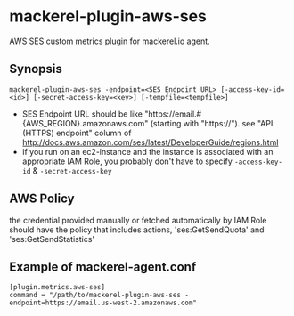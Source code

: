 mackerel-plugin-aws-ses
=================================

AWS SES custom metrics plugin for mackerel.io agent.

## Synopsis

```shell
mackerel-plugin-aws-ses -endpoint=<SES Endpoint URL> [-access-key-id=<id>] [-secret-access-key=<key>] [-tempfile=<tempfile>]
```
* SES Endpoint URL should be like "https://email.#{AWS_REGION}.amazonaws.com" (starting with "https://"). see "API (HTTPS) endpoint" column of http://docs.aws.amazon.com/ses/latest/DeveloperGuide/regions.html
* if you run on an ec2-instance and the instance is associated with an appropriate IAM Role, you probably don't have to specify `-access-key-id` & `-secret-access-key`

## AWS Policy
the credential provided manually or fetched automatically by IAM Role should have the policy that includes actions, 'ses:GetSendQuota' and 'ses:GetSendStatistics'

## Example of mackerel-agent.conf
```
[plugin.metrics.aws-ses]
command = "/path/to/mackerel-plugin-aws-ses -endpoint=https://email.us-west-2.amazonaws.com"
```
